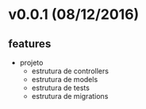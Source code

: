 v0.0.1 (08/12/2016)
===================
## features
- projeto
    - estrutura de controllers
    - estrutura de models
    - estrutura de tests
    - estrutura de migrations
